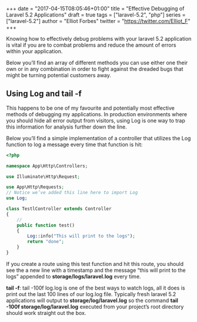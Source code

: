 +++
date = "2017-04-15T08:05:46+01:00"
title = "Effective Debugging of Laravel 5.2 Applications"
draft = true
tags = ["laravel-5.2", "php"]
series = ["laravel-5.2"]
author = "Elliot Forbes"
twitter = "https://twitter.com/Elliot_F"
+++

<p>Knowing how to effectively debug problems with your laravel 5.2 application is vital if you are to combat problems and reduce the amount of errors within your application.</p>

<p>Below you’ll find an array of different methods you can use either one their own or in any combination in order to fight against the dreaded bugs that might be turning potential customers away.</p>

<h2>Using Log and tail -f</h2>

<p>This happens to be one of my favourite and potentially most effective methods of debugging my applications. In production environments where you should hide all error output from visitors, using Log is one way to trap this information for analysis further down the line.</p>

<p>Below you’ll find a simple implementation of a controller that utilizes the Log function to log a message every time that function is hit:</p>

```php
<?php

namespace App\Http\Controllers;

use Illuminate\Http\Request;

use App\Http\Requests;
// Notice we’ve added this line here to import Log
use Log;

class TestlController extends Controller
{
    //
    public function test()
    {
        Log::info("This will print to the logs");
        return "done";
    }
}

```

<p>If you create a route using this test function and hit this route, you should see the a new line with a timestamp and the message “this will print to the logs” appended to <b>storage/logs/laravel.log</b> every time.</p>

<p><b>tail -f</b>: tail -100f log.log is one of the best ways to watch logs, all it does is print out the last 100 lines of our log.log file. Typically fresh laravel 5.2 applications will output to <b>storage/log/laravel.log</b> so the command <b>tail -100f storage/log/laravel.log</b> executed from your project’s root directory should work straight out the box.</p>
